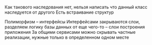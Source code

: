 Как такового наследования нет, нельзя написать что данный класс наследуется от другого
Есть встраивание структур

Полиморфизм – интерфейсы
Интерфейсами закрываются слои, разделяем логику базы данных от еще чего-то – слои построения приложения
За общими сервисами можно скрывать частные реализации, нужные только в определенном одном месте